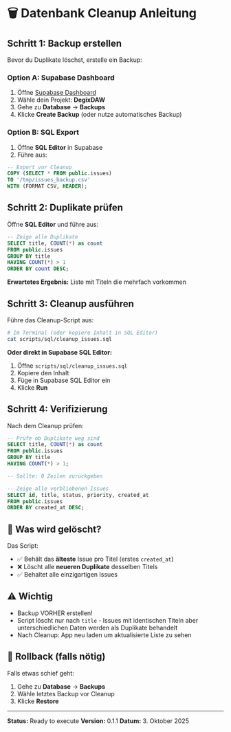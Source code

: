 # 🗑️ Datenbank Cleanup Anleitung

## Schritt 1: Backup erstellen

Bevor du Duplikate löschst, erstelle ein Backup:

### Option A: Supabase Dashboard
1. Öffne [Supabase Dashboard](https://supabase.com/dashboard)
2. Wähle dein Projekt: **DegixDAW**
3. Gehe zu **Database** → **Backups**
4. Klicke **Create Backup** (oder nutze automatisches Backup)

### Option B: SQL Export
1. Öffne **SQL Editor** in Supabase
2. Führe aus:
```sql
-- Export vor Cleanup
COPY (SELECT * FROM public.issues) 
TO '/tmp/issues_backup.csv' 
WITH (FORMAT CSV, HEADER);
```

## Schritt 2: Duplikate prüfen

Öffne **SQL Editor** und führe aus:

```sql
-- Zeige alle Duplikate
SELECT title, COUNT(*) as count 
FROM public.issues 
GROUP BY title 
HAVING COUNT(*) > 1
ORDER BY count DESC;
```

**Erwartetes Ergebnis:** Liste mit Titeln die mehrfach vorkommen

## Schritt 3: Cleanup ausführen

Führe das Cleanup-Script aus:

```bash
# Im Terminal (oder kopiere Inhalt in SQL Editor)
cat scripts/sql/cleanup_issues.sql
```

**Oder direkt in Supabase SQL Editor:**

1. Öffne `scripts/sql/cleanup_issues.sql`
2. Kopiere den Inhalt
3. Füge in Supabase SQL Editor ein
4. Klicke **Run**

## Schritt 4: Verifizierung

Nach dem Cleanup prüfen:

```sql
-- Prüfe ob Duplikate weg sind
SELECT title, COUNT(*) as count 
FROM public.issues 
GROUP BY title 
HAVING COUNT(*) > 1;

-- Sollte: 0 Zeilen zurückgeben

-- Zeige alle verbliebenen Issues
SELECT id, title, status, priority, created_at 
FROM public.issues 
ORDER BY created_at DESC;
```

## 🎯 Was wird gelöscht?

Das Script:
- ✅ Behält das **älteste** Issue pro Titel (erstes `created_at`)
- ❌ Löscht alle **neueren Duplikate** desselben Titels
- ✅ Behaltet alle einzigartigen Issues

## ⚠️ Wichtig

- Backup VORHER erstellen!
- Script löscht nur nach `title` - Issues mit identischen Titeln aber unterschiedlichen Daten werden als Duplikate behandelt
- Nach Cleanup: App neu laden um aktualisierte Liste zu sehen

## 🔄 Rollback (falls nötig)

Falls etwas schief geht:
1. Gehe zu **Database** → **Backups**
2. Wähle letztes Backup vor Cleanup
3. Klicke **Restore**

---

**Status:** Ready to execute
**Version:** 0.1.1
**Datum:** 3. Oktober 2025

